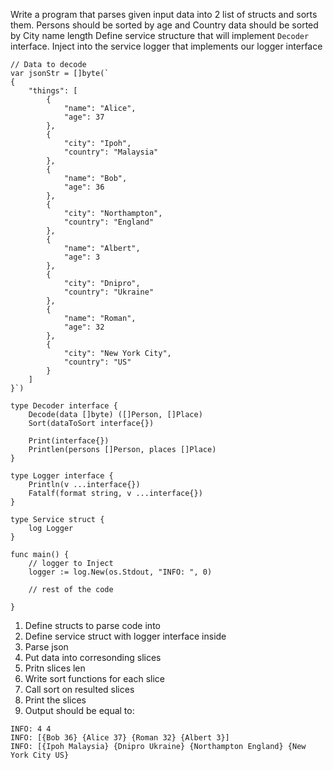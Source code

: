 Write a program that parses given input data into 2 list of structs and sorts them. Persons should be sorted by age and Country data should be sorted by City name length
Define service structure that will implement `Decoder` interface. Inject into the service logger that implements our logger interface

```
// Data to decode
var jsonStr = []byte(`
{
    "things": [
        {
            "name": "Alice",
            "age": 37
        },
        {
            "city": "Ipoh",
            "country": "Malaysia"
        },
        {
            "name": "Bob",
            "age": 36
        },
        {
            "city": "Northampton",
            "country": "England"
        },
 		{
            "name": "Albert",
            "age": 3
        },
		{
            "city": "Dnipro",
            "country": "Ukraine"
        },
		{
            "name": "Roman",
            "age": 32
        },
		{
            "city": "New York City",
            "country": "US"
        }
    ]
}`)

```

```
type Decoder interface {
	Decode(data []byte) ([]Person, []Place)
	Sort(dataToSort interface{})

	Print(interface{})
	Printlen(persons []Person, places []Place)
}

type Logger interface {
	Println(v ...interface{})
	Fatalf(format string, v ...interface{})
}

type Service struct {
	log Logger
}

func main() {
    // logger to Inject 
    logger := log.New(os.Stdout, "INFO: ", 0)
	
    // rest of the code
   
}

```


1. Define structs to parse code into
2. Define service struct with logger interface inside 
2. Parse json
3. Put data into corresonding slices
4. Pritn slices len
5. Write sort functions for each slice
6. Call sort on resulted slices
7. Print the slices
8. Output should be equal to:

```
INFO: 4 4
INFO: [{Bob 36} {Alice 37} {Roman 32} {Albert 3}]
INFO: [{Ipoh Malaysia} {Dnipro Ukraine} {Northampton England} {New York City US}
```
